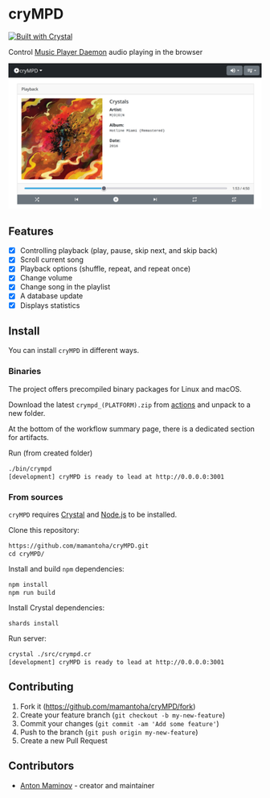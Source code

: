 # cryMPD

[![Built with Crystal](https://img.shields.io/badge/built%20with-crystal-000000.svg?style=?style=plastic&logo=appveyor)](https://crystal-lang.org/)

Control [Music Player Daemon](https://www.musicpd.org/) audio playing in the browser

![Screenshot](https://github.com/mamantoha/cryMPD/raw/master/public/images/screenshot.png)

## Features

- [x] Controlling playback (play, pause, skip next, and skip back)
- [x] Scroll current song
- [x] Playback options (shuffle, repeat, and repeat once)
- [x] Change volume
- [x] Change song in the playlist
- [x] A database update
- [x] Displays statistics

## Install

You can install `cryMPD` in different ways.

### Binaries

The project offers precompiled binary packages for Linux and macOS.

Download the latest `crympd_(PLATFORM).zip` from [actions](https://github.com/mamantoha/cryMPD/actions) and unpack to a new folder.

At the bottom of the workflow summary page, there is a dedicated section for artifacts.

Run (from created folder)

```
./bin/crympd
[development] cryMPD is ready to lead at http://0.0.0.0:3001
```

### From sources

`cryMPD` requires [Crystal](https://crystal-lang.org/install/) and [Node.js](https://nodejs.org/en/download/) to be installed.

Clone this repository:

```console
https://github.com/mamantoha/cryMPD.git
cd cryMPD/
```

Install and build `npm` dependencies:

```console
npm install
npm run build
```

Install Crystal dependencies:

```console
shards install
```

Run server:

```console
crystal ./src/crympd.cr
[development] cryMPD is ready to lead at http://0.0.0.0:3001
```

## Contributing

1. Fork it (<https://github.com/mamantoha/cryMPD/fork>)
2. Create your feature branch (`git checkout -b my-new-feature`)
3. Commit your changes (`git commit -am 'Add some feature'`)
4. Push to the branch (`git push origin my-new-feature`)
5. Create a new Pull Request

## Contributors

- [Anton Maminov](https://github.com/mamantoha) - creator and maintainer

